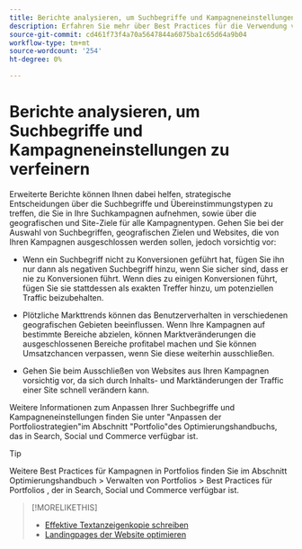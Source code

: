 ```yaml
---
title: Berichte analysieren, um Suchbegriffe und Kampagneneinstellungen zu verfeinern
description: Erfahren Sie mehr über Best Practices für die Verwendung von Berichten zur Feinabstimmung Ihrer Suchbegriffe und Kampagneneinstellungen.
source-git-commit: cd461f73f4a70a5647844a6075ba1c65d64a9b04
workflow-type: tm+mt
source-wordcount: '254'
ht-degree: 0%

---
```


# Berichte analysieren, um Suchbegriffe und Kampagneneinstellungen zu verfeinern

Erweiterte Berichte können Ihnen dabei helfen, strategische Entscheidungen über die Suchbegriffe und Übereinstimmungstypen zu treffen, die Sie in Ihre Suchkampagnen aufnehmen, sowie über die geografischen und Site-Ziele für alle Kampagnentypen. Gehen Sie bei der Auswahl von Suchbegriffen, geografischen Zielen und Websites, die von Ihren Kampagnen ausgeschlossen werden sollen, jedoch vorsichtig vor:

* Wenn ein Suchbegriff nicht zu Konversionen geführt hat, fügen Sie ihn nur dann als negativen Suchbegriff hinzu, wenn Sie sicher sind, dass er nie zu Konversionen führt. Wenn dies zu einigen Konversionen führt, fügen Sie sie stattdessen als exakten Treffer hinzu, um potenziellen Traffic beizubehalten.

* Plötzliche Markttrends können das Benutzerverhalten in verschiedenen geografischen Gebieten beeinflussen. Wenn Ihre Kampagnen auf bestimmte Bereiche abzielen, können Marktveränderungen die ausgeschlossenen Bereiche profitabel machen und Sie können Umsatzchancen verpassen, wenn Sie diese weiterhin ausschließen.

* Gehen Sie beim Ausschließen von Websites aus Ihren Kampagnen vorsichtig vor, da sich durch Inhalts- und Marktänderungen der Traffic einer Site schnell verändern kann.

Weitere Informationen zum Anpassen Ihrer Suchbegriffe und Kampagneneinstellungen finden Sie unter &quot;Anpassen der Portfoliostrategien&quot;im Abschnitt &quot;Portfolio&quot;des Optimierungshandbuchs, das in Search, Social und Commerce verfügbar ist.<!-- verify convention for referencing Optimization Guide here -->

>[!TIP]
>
>Weitere Best Practices für Kampagnen in Portfolios finden Sie im Abschnitt Optimierungshandbuch > Verwalten von Portfolios > Best Practices für Portfolios , der in Search, Social und Commerce verfügbar ist.<!-- verify convention for referencing Optimization Guide here -->

>[!MORELIKETHIS]
>
>* [Effektive Textanzeigenkopie schreiben](best-practices-write.md)
>* [Landingpages der Website optimieren](best-practices-optimize.md)

